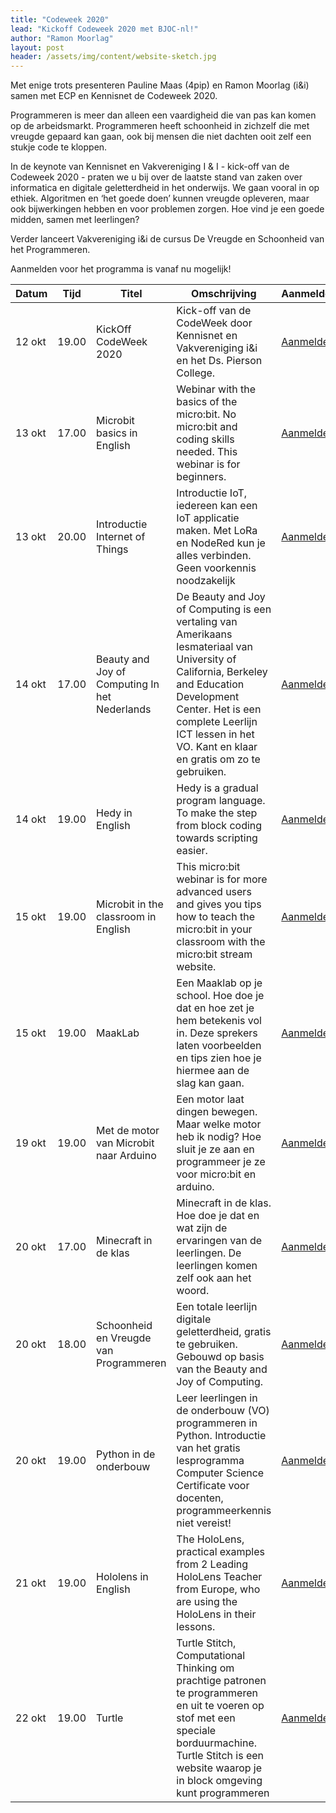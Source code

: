 ```yaml
---
title: "Codeweek 2020"
lead: "Kickoff Codeweek 2020 met BJOC-nl!"
author: "Ramon Moorlag"
layout: post
header: /assets/img/content/website-sketch.jpg
---
```

Met enige trots presenteren Pauline Maas (4pip) en Ramon Moorlag (i&i) samen met ECP en Kennisnet de Codeweek 2020. 

Programmeren is meer dan alleen een vaardigheid die van pas kan komen op de arbeidsmarkt. Programmeren heeft schoonheid in zichzelf die met vreugde gepaard kan gaan, ook bij mensen die niet dachten ooit zelf een stukje code te kloppen. 

In de keynote van Kennisnet en Vakvereniging I & I - kick-off van de Codeweek 2020 - praten we u bij over de laatste stand van zaken over informatica en digitale geletterdheid in het onderwijs. We gaan vooral in op ethiek. Algoritmen en ‘het goede doen’ kunnen vreugde opleveren, maar ook bijwerkingen hebben en voor problemen zorgen. Hoe vind je een goede midden, samen met leerlingen?

Verder lanceert Vakvereniging i&i de cursus De Vreugde en Schoonheid van het Programmeren. 

 Aanmelden voor het programma is vanaf nu mogelijk! 

| Datum  | Tijd  | Titel                                         | Omschrijving                                                                                                                                                                                                                                        | Aanmelden                                                                                                                 |
|--------|-------|-----------------------------------------------|-----------------------------------------------------------------------------------------------------------------------------------------------------------------------------------------------------------------------------------------------------|---------------------------------------------------------------------------------------------------------------------------|
| 12 okt | 19.00 | KickOff CodeWeek 2020                         | Kick-off van de CodeWeek door Kennisnet en Vakvereniging i&i en het Ds. Pierson College.                                                                                                                                                            | [Aanmelden](https://gudehaan-gasandbox.webex.com/gudehaan-gasandbox/onstage/g.php?MTID=ecb926cd9564c67b4e511702ed0337ff9) |
| 13 okt | 17.00 | Microbit basics in English                    | Webinar with the basics of the micro:bit. No micro:bit and coding skills needed. This webinar is for beginners.                                                                                                                                     | [Aanmelden](https://gudehaan-gasandbox.webex.com/gudehaan-gasandbox/onstage/g.php?MTID=eadf5a942ab74de42b35b34854d714a55) |
| 13 okt | 20.00 | Introductie Internet of Things                | Introductie IoT, iedereen kan een IoT applicatie maken. Met LoRa en NodeRed kun je alles verbinden. Geen voorkennis noodzakelijk                                                                                                                    | [Aanmelden](https://gudehaan-gasandbox.webex.com/gudehaan-gasandbox/onstage/g.php?MTID=ed899c30cfd95029e5959e0c1874c468e) |
| 14 okt | 17.00 | Beauty and Joy of Computing In het Nederlands | De Beauty and Joy of Computing is een vertaling van Amerikaans lesmateriaal van University of California, Berkeley and Education Development Center. Het is een complete Leerlijn ICT lessen in het VO. Kant en klaar en gratis om zo te gebruiken. | [Aanmelden](https://gudehaan-gasandbox.webex.com/gudehaan-gasandbox/onstage/g.php?MTID=ee2da43f5d0ba87bdc94b179da8373426) |
| 14 okt | 19.00 | Hedy in English                               | Hedy is a gradual program language. To make the step from block coding towards scripting easier.                                                                                                                                                    | [Aanmelden](https://gudehaan-gasandbox.webex.com/gudehaan-gasandbox/onstage/g.php?MTID=eeb3c6fe237d5772d0cd83a9e2a9d969a) |
| 15 okt | 19.00 | Microbit in the classroom in English          | This micro:bit webinar is for more advanced users and gives you tips how to teach the micro:bit in your classroom with the micro:bit stream website.                                                                                                | [Aanmelden](https://gudehaan-gasandbox.webex.com/gudehaan-gasandbox/onstage/g.php?MTID=e8487ae7c927e06f3273b973a437b95a5) |
| 15 okt | 19.00 | MaakLab                                       | Een Maaklab op je school. Hoe doe je dat en hoe zet je hem betekenis vol in. Deze sprekers laten voorbeelden en tips zien hoe je hiermee aan de slag kan gaan.                                                                                      | [Aanmelden](https://gudehaan-gasandbox.webex.com/gudehaan-gasandbox/onstage/g.php?MTID=ed84f371b0284da27fb95f388c4d5b2f0) |
| 19 okt | 19.00 | Met de motor van Microbit naar Arduino        | Een motor laat dingen bewegen. Maar welke motor heb ik nodig? Hoe sluit je ze aan en programmeer je ze voor micro:bit en arduino.                                                                                                                   | [Aanmelden](https://gudehaan-gasandbox.webex.com/gudehaan-gasandbox/onstage/g.php?MTID=ef0c1a6346f2414f6a5de817d071e1764) |
| 20 okt | 17.00 | Minecraft in de klas                          | Minecraft in de klas. Hoe doe je dat en wat zijn de ervaringen van de leerlingen. De leerlingen komen zelf ook aan het woord.                                                                                                                       | [Aanmelden](https://gudehaan-gasandbox.webex.com/gudehaan-gasandbox/onstage/g.php?MTID=e118ef496b9652f10567c20c2f8e8cd14) |
| 20 okt | 18.00 | Schoonheid en Vreugde van Programmeren        | Een totale leerlijn digitale geletterdheid, gratis te gebruiken. Gebouwd op basis van the Beauty and Joy of Computing.                                                                                                                              | [Aanmelden](https://gudehaan-gasandbox.webex.com/gudehaan-gasandbox/j.php?MTID=m5a7eb67dc131d8276a977a58265b7235)         |
| 20 okt | 19.00 | Python in de onderbouw                        | Leer leerlingen in de onderbouw (VO) programmeren in Python. Introductie van het gratis lesprogramma Computer Science Certificate voor docenten, programmeerkennis niet vereist!                                                                    | [Aanmelden](https://gudehaan-gasandbox.webex.com/gudehaan-gasandbox/onstage/g.php?MTID=e5b61af6edd7fe498598594cee3d66560) |
| 21 okt | 19.00 | Hololens in English                           | The HoloLens, practical examples from 2 Leading HoloLens Teacher from Europe, who are using the HoloLens in their lessons.                                                                                                                          | [Aanmelden](https://gudehaan-gasandbox.webex.com/gudehaan-gasandbox/onstage/g.php?MTID=eecd34476ae07f74d658a47b1c02e0dbe) |
| 22 okt | 19.00 | Turtle                                        | Turtle Stitch, Computational Thinking om prachtige patronen te programmeren en uit te voeren op stof met een speciale borduurmachine. Turtle Stitch is een website waarop je in block omgeving kunt programmeren                                    | [Aanmelden](https://gudehaan-gasandbox.webex.com/gudehaan-gasandbox/onstage/g.php?MTID=e73a1697cee70696c1e5b4956a367e392) |
